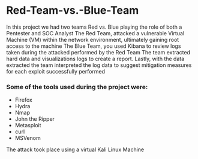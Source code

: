 # Red-Team-vs.-Blue-Team

In this project we had two teams Red vs. Blue playing the role of both a Pentester and SOC Analyst
The Red Team, attacked a vulnerable Virtual Machine (VM) within the network environment, ultimately gaining root access to the machine
The Blue Team, you used Kibana to review logs taken during the attacked performed by the Red Team
The team extracted hard data and visualizations logs to create a report.
Lastly, with the data extracted the team interpreted the log data to suggest mitigation measures for each exploit successfully performed

### Some of the tools used during the project were:
- Firefox
- Hydra
- Nmap
- John the Ripper
- Metasploit
- curl
- MSVenom

The attack took place using a virtual Kali Linux Machine
